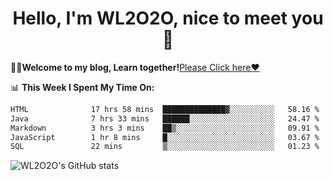 <h1 align = "center">Hello, I'm WL2O2O, nice to meet you 👋</h1>

🧑‍💻**Welcome to my blog, Learn together!**[Please Click here❤️](https://wl2o2o.github.io)

📊 **This Week I Spent My Time On:**
<!--START_SECTION:waka-->

```txt
HTML              17 hrs 58 mins  ██████████████▓░░░░░░░░░░   58.16 %
Java              7 hrs 33 mins   ██████░░░░░░░░░░░░░░░░░░░   24.47 %
Markdown          3 hrs 3 mins    ██▒░░░░░░░░░░░░░░░░░░░░░░   09.91 %
JavaScript        1 hr 8 mins     █░░░░░░░░░░░░░░░░░░░░░░░░   03.67 %
SQL               22 mins         ▒░░░░░░░░░░░░░░░░░░░░░░░░   01.23 %
```

<!--END_SECTION:waka-->

![WL2O2O's GitHub stats](https://github-readme-stats.vercel.app/api?username=wl2o2o&show_icons=true)


<!--
**WL2O2O/WL2O2O** is a ✨ _special_ ✨ repository because its `README.md` (this file) appears on your GitHub profile.

Here are some ideas to get you started:

- 🔭 I’m currently working on ...
- 🌱 I’m currently learning ...
- 👯 I’m looking to collaborate on ...
- 🤔 I’m looking for help with ...
- 💬 Ask me about ...
- 📫 How to reach me: ...
- 😄 Pronouns: ...
- ⚡ Fun fact: ...
-->
